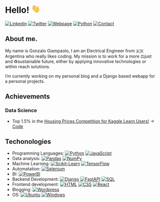 # Hello! <img src="https://raw.githubusercontent.com/ABSphreak/ABSphreak/master/gifs/Hi.gif" width="30px"></h2>

[![Linkedin](https://img.shields.io/badge/MY%20PROFILE-Linkedin-blue?style=for-the-badge&logo=linkedin)](https://www.linkedin.com/in/gonzalo-giampaolo/)
[![Twitter](https://img.shields.io/badge/FOLLOW%20ME-Twitter-lightblue?style=for-the-badge&logo=twitter)](https://twitter.com/Giampa_ok)
[![Webpage](https://img.shields.io/badge/MY%20BLOG-Webpage-orange?style=for-the-badge&logo=blogger)](https://gonzalogiampaolo.com)
[![Python](https://img.shields.io/badge/MY%20ML-Webpage-succes?style=for-the-badge&logo=python&logoColor=white)](http://giampa.pythonanywhere.com/)
[![Contact](https://img.shields.io/badge/CONTACT-MAIL-red?style=for-the-badge&logo=gmail&logoColor=white)](mailto:contact@gonzalogiampaolo.com)



## About me.
My name is Gonzalo Giampaolo, I am an Electrical Engineer from 🇦🇷 Argentina who really likes coding.
My mission is to work for a more ⚖️just  and ♻️sustainable future, either by applying innovative technologies or within reach solutions.

I’m currently working on my personal blog and a Django based webapp for a personal projects.

## Achievements
### Data Science
- Top 1.5% in the [Housing Prices Competition for Kaggle Learn Users!](https://www.kaggle.com/competitions/home-data-for-ml-course/leaderboard?search=Gonzalo+Giampaolo) -> [Code](https://github.com/giampa-code/housing_price_kaggle)

## Techonologies





- Programming Languages: [![Python](https://img.shields.io/badge/Python-grey?style=flat&logo=python&logoColor=white)](#) [![JavaScript](https://img.shields.io/badge/JavaScript-grey?style=flat&logo=javascript&logoColor=white)](#)
- Data analysis: [![Pandas](https://img.shields.io/badge/Pandas-grey?style=flat&logo=pandas&logoColor=white)](#) [![NumPy](https://img.shields.io/badge/Numpy-grey?style=flat&logo=numpy&logoColor=white)](#)
- Machine Learning: [![Scikit-Learn](https://img.shields.io/badge/Scikit-learn-grey?style=flat&logo=scikitlearn&logoColor=white)](#) [![TensorFlow](https://img.shields.io/badge/TensorFlow-grey?style=flat&logo=tensorflow&logoColor=white)](#)
- Automatation: [![Selenium](https://img.shields.io/badge/Selenium-grey?style=flat&logo=selenium&logoColor=white)](#)
- BI: [![PowerBI](https://img.shields.io/badge/PowerBI-grey?style=flat&logo=powerbi&logoColor=white)](#)
- Backend Development: [![Django](https://img.shields.io/badge/Django-grey?style=flat&logo=django&logoColor=white)](#) [![FastAPI](https://img.shields.io/badge/FastAPI-grey?style=flat&logo=fastapi&logoColor=white)](#) [![SQL](https://img.shields.io/badge/SQL-grey?style=flat&logo=postgresql&logoColor=white)](#)
- Frontend development: [![HTML](https://img.shields.io/badge/HTML-grey?style=flat&logo=html5&logoColor=white)](#) [![CSS](https://img.shields.io/badge/CSS-grey?style=flat&logo=css3&logoColor=white)](#) [![React](https://img.shields.io/badge/React%20(in%20process)-grey?style=flat&logo=react&logoColor=white)](#)
- Blogging: [![Wordpress](https://img.shields.io/badge/Wordpress-grey?style=flat&logo=wordpress&logoColor=white)](#)
- OS: [![Ubuntu](https://img.shields.io/badge/Ubuntu-grey?style=flat&logo=ubuntu&logoColor=white)](#) [![Windows](https://img.shields.io/badge/Windows-grey?style=flat&logo=windows&logoColor=white)](#)


<!-- Resources IN CASE YOU NEED THEM! -->
<!-- Icons: https://simpleicons.org/ -->
<!-- GitHub Stats: https://github.com/anuraghazra/github-readme-stats -->
<!-- Emojis: https://emojipedia.org/emoji/ -->
<!-- HTML Emojis: https://www.fileformat.info/index.htm -->
<!-- Shields: https://shields.io/ -->
<!-- Awesome GitHub Profile README: https://github.com/abhisheknaiidu/awesome-github-profile-readme -->
